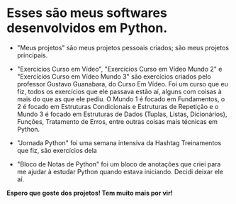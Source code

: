 # Esses são meus softwares desenvolvidos em Python. 
- "Meus projetos" são meus projetos pessoais criados; são meus projetos principais.

- "Exercícios Curso em Vídeo", "Exercícios Curso em Vídeo Mundo 2" e "Exercícios Curso em Vídeo Mundo 3" são exercícios criados pelo professor Gustavo Guanabara, do Curso Em Vídeo. Foi um curso que eu fiz, todos os exercícios que ele passava estão aí, alguns com coisas à mais do que as que ele pediu. O
Mundo 1 é focado em Fundamentos, o 2 é focado em Estruturas Condicionais e Estruturas de Repetição e o Mundo 3 é focado em Estruturas de Dados (Tuplas, Listas, Dicionários), Funções, Tratamento de Erros, entre outras coisas mais técnicas em Python.

- "Jornada Python" foi uma semana intensiva da Hashtag Treinamentos que fiz, são exercícios dela

- "Bloco de Notas de Python" foi um bloco de anotações que criei para me ajudar à estudar Python quando estava iniciando. Decidi deixar ele aí.

**Espero que goste dos projetos! Tem muito mais por vir!**
